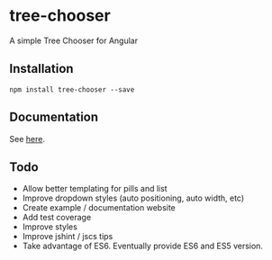 # tree-chooser
A simple Tree Chooser for Angular

## Installation
``` npm install tree-chooser --save ```

## Documentation
See [here](http://randdusing.com/tree-chooser/).

## Todo
- Allow better templating for pills and list
- Improve dropdown styles (auto positioning, auto width, etc)
- Create example / documentation website
- Add test coverage
- Improve styles
- Improve jshint / jscs tips
- Take advantage of ES6. Eventually provide ES6 and ES5 version.
